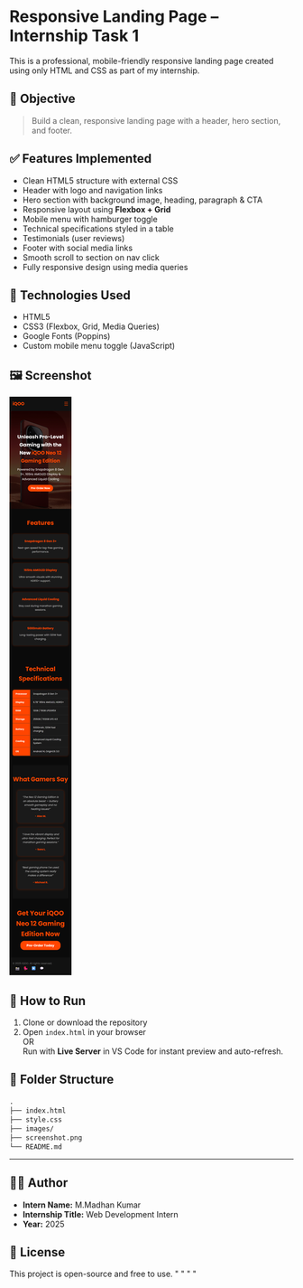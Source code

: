 # Responsive Landing Page – Internship Task 1

This is a professional, mobile-friendly responsive landing page created using only HTML and CSS as part of my internship.

## 🎯 Objective

> Build a clean, responsive landing page with a header, hero section, and footer.

## ✅ Features Implemented

- Clean HTML5 structure with external CSS
- Header with logo and navigation links
- Hero section with background image, heading, paragraph & CTA
- Responsive layout using **Flexbox + Grid**
- Mobile menu with hamburger toggle
- Technical specifications styled in a table
- Testimonials (user reviews)
- Footer with social media links
- Smooth scroll to section on nav click
- Fully responsive design using media queries

## 📱 Technologies Used

- HTML5  
- CSS3 (Flexbox, Grid, Media Queries)
- Google Fonts (Poppins)
- Custom mobile menu toggle (JavaScript)

## 🖼️ Screenshot

![Landing Page Screenshot](Screenshot.png)

## 🧪 How to Run

1. Clone or download the repository
2. Open `index.html` in your browser  
   OR  
   Run with **Live Server** in VS Code for instant preview and auto-refresh.


## 📂 Folder Structure

```
.
├── index.html
├── style.css
├── images/
├── screenshot.png
└── README.md
```

---

## 🙋‍♂️ Author

- **Intern Name:** M.Madhan Kumar  
- **Internship Title:** Web Development Intern  
- **Year:** 2025

## 📄 License

This project is open-source and free to use.
" " 
" " 
